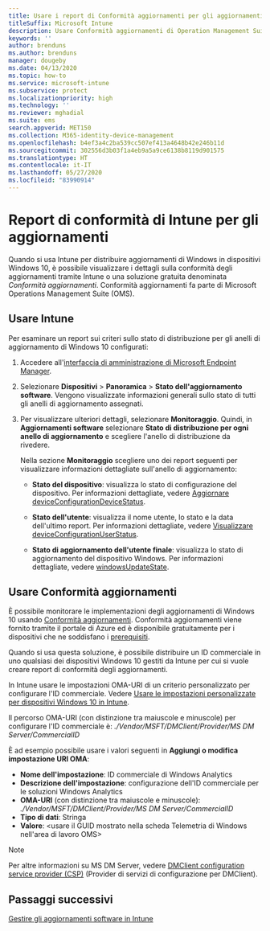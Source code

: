 ```yaml
---
title: Usare i report di Conformità aggiornamenti per gli aggiornamenti di Windows in Microsoft Intune
titleSuffix: Microsoft Intune
description: Usare Conformità aggiornamenti di Operation Management Suite per visualizzare i dati dei report per gli aggiornamenti di Windows distribuiti con Intune.
keywords: ''
author: brenduns
ms.author: brenduns
manager: dougeby
ms.date: 04/13/2020
ms.topic: how-to
ms.service: microsoft-intune
ms.subservice: protect
ms.localizationpriority: high
ms.technology: ''
ms.reviewer: mghadial
ms.suite: ems
search.appverid: MET150
ms.collection: M365-identity-device-management
ms.openlocfilehash: b4ef3a4c2ba539cc507ef413a4648b42e246b11d
ms.sourcegitcommit: 302556d3b03f1a4eb9a5a9ce6138b8119d901575
ms.translationtype: HT
ms.contentlocale: it-IT
ms.lasthandoff: 05/27/2020
ms.locfileid: "83990914"
---
```

# <a name="intune-compliance-reports-for-updates"></a>Report di conformità di Intune per gli aggiornamenti

Quando si usa Intune per distribuire aggiornamenti di Windows in dispositivi Windows 10, è possibile visualizzare i dettagli sulla conformità degli aggiornamenti tramite Intune o una soluzione gratuita denominata *Conformità aggiornamenti*. Conformità aggiornamenti fa parte di Microsoft Operations Management Suite (OMS).

## <a name="use-intune"></a>Usare Intune

Per esaminare un report sui criteri sullo stato di distribuzione per gli anelli di aggiornamento di Windows 10 configurati:

1. Accedere all'[interfaccia di amministrazione di Microsoft Endpoint Manager](https://go.microsoft.com/fwlink/?linkid=2109431).

2. Selezionare **Dispositivi** > **Panoramica** > **Stato dell'aggiornamento software**. Vengono visualizzate informazioni generali sullo stato di tutti gli anelli di aggiornamento assegnati.

3. Per visualizzare ulteriori dettagli, selezionare **Monitoraggio**. Quindi, in **Aggiornamenti software** selezionare **Stato di distribuzione per ogni anello di aggiornamento** e scegliere l'anello di distribuzione da rivedere.

   Nella sezione **Monitoraggio** scegliere uno dei report seguenti per visualizzare informazioni dettagliate sull'anello di aggiornamento:

   - **Stato del dispositivo**: visualizza lo stato di configurazione del dispositivo. Per informazioni dettagliate, vedere [Aggiornare deviceConfigurationDeviceStatus]( https://docs.microsoft.com/graph/api/intune-deviceconfig-deviceconfigurationdevicestatus-update?view=graph-rest-1.0).

   - **Stato dell'utente**: visualizza il nome utente, lo stato e la data dell'ultimo report. Per informazioni dettagliate, vedere [Visualizzare deviceConfigurationUserStatus](https://docs.microsoft.com/graph/api/intune-deviceconfig-deviceconfigurationuserstatus-list?view=graph-rest-1.0).

   - **Stato di aggiornamento dell'utente finale**: visualizza lo stato di aggiornamento del dispositivo Windows. Per informazioni dettagliate, vedere [windowsUpdateState](https://docs.microsoft.com/graph/api/resources/intune-shared-windowsupdatestate?view=graph-rest-beta).

## <a name="use-update-compliance"></a>Usare Conformità aggiornamenti

È possibile monitorare le implementazioni degli aggiornamenti di Windows 10 usando [Conformità aggiornamenti](https://technet.microsoft.com/itpro/windows/manage/update-compliance-monitor). Conformità aggiornamenti viene fornito tramite il portale di Azure ed è disponibile gratuitamente per i dispositivi che ne soddisfano i [prerequisiti](https://docs.microsoft.com/windows/deployment/update/update-compliance-get-started#update-compliance-prerequisites).  

Quando si usa questa soluzione, è possibile distribuire un ID commerciale in uno qualsiasi dei dispositivi Windows 10 gestiti da Intune per cui si vuole creare report di conformità degli aggiornamenti.  

In Intune usare le impostazioni OMA-URI di un criterio personalizzato per configurare l'ID commerciale. Vedere [Usare le impostazioni personalizzate per dispositivi Windows 10 in Intune](../configuration/custom-settings-windows-10.md).

Il percorso OMA-URI (con distinzione tra maiuscole e minuscole) per configurare l'ID commerciale è: *./Vendor/MSFT/DMClient/Provider/MS DM Server/CommercialID*

È ad esempio possibile usare i valori seguenti in **Aggiungi o modifica impostazione URI OMA**:

- **Nome dell'impostazione**: ID commerciale di Windows Analytics
- **Descrizione dell'impostazione**: configurazione dell'ID commerciale per le soluzioni Windows Analytics
- **OMA-URI** (con distinzione tra maiuscole e minuscole): *./Vendor/MSFT/DMClient/Provider/MS DM Server/CommercialID*
- **Tipo di dati**: Stringa
- **Valore**: \<usare il GUID mostrato nella scheda Telemetria di Windows nell'area di lavoro OMS>

> [!NOTE]
> Per altre informazioni su MS DM Server, vedere [DMClient configuration service provider (CSP)]( https://docs.microsoft.com/windows/client-management/mdm/dmclient-csp) (Provider di servizi di configurazione per DMClient).

## <a name="next-steps"></a>Passaggi successivi

[Gestire gli aggiornamenti software in Intune](windows-update-for-business-configure.md)
